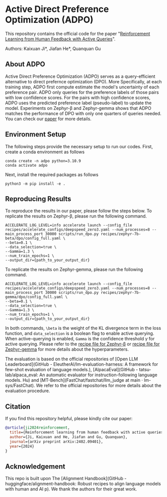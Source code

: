 <!-- <p align="center">
  <img src="https://raw.githubusercontent.com/huggingface/alignment-handbook/main/assets/handbook.png">
</p>

<p align="center">
    🤗 <a href="https://huggingface.co/collections/alignment-handbook/handbook-v01-models-and-datasets-654e424d22e6880da5ebc015" target="_blank">Models & Datasets</a> | 📃 <a href="https://arxiv.org/abs/2310.16944" target="_blank">Technical Report</a>
</p> -->

# Active Direct Preference Optimization (ADPO)

This repository contains the official code for the paper "[Reinforcement Learning from Human Feedback with Active Queries](https://arxiv.org/abs/2402.09401)".

Authors: Kaixuan Ji*, Jiafan He*, Quanquan Gu


## About ADPO

Active Direct Preference Optimization (ADPO) serves as a query-efficient alternative to direct prefernce optimization (DPO). More Specifically, at each training step, ADPO first compute estimate the model's uncertainty of each preference pair. ADPO only queries for the preference labels of those pairs with low confidence scores. For the pairs with high confidence scores, ADPO uses the predicted preference label (pseudo-label) to update the model. Experiments on Zephyr-β and Zephyr-gemma shows that ADPO matches the performance of DPO with only one quarters of queries needed. You can check our [paper](https://arxiv.org/abs/2402.09401) for more details.

## Environment Setup

The following steps provide the necessary setup to run our codes. First, create a conda environment as follows

```
conda create -n adpo python=3.10.9
conda activate adpo
```

Next, install the required packages as follows

```
python3 -m pip install -e .
```

## Reproducing Results

To reproduce the results in our paper, please follow the steps below. To replicate the results on Zephyr-β, please run the following command.

```
ACCELERATE_LOG_LEVEL=info accelerate launch --config_file recipes/accelerate_configs/deepspeed_zero3.yaml --num_processes=8 --main_process_port 30000 scripts/run_dpo.py recipes/zephyr-7b-beta/dpo/config_full.yaml \
--beta=0.1 \
--data_selection=true \
--Gamma=1.3 \
--num_train_epochs=1 \
--output_dir={path_to_your_output_dir}
```
To replicate the results on Zephyr-gemma, please run the following command.

```
ACCELERATE_LOG_LEVEL=info accelerate launch --config_file recipes/accelerate_configs/deepspeed_zero3.yaml --num_processes=8 --main_process_port 30000 scripts/run_dpo.py recipes/zephyr-7b-gemma/dpo/config_full.yaml \
--beta=0.1 \
--data_selection=true \
--Gamma=1.3 \
--num_train_epochs=1 \
--output_dir={path_to_your_output_dir}
```

In both commands, `\beta` is the weight of the KL divergence term in the loss function, and `data_selection` is a boolean flag to enable active querying. When active-querying is enabled, `Gamma` is the confidence threshold $\gamma$ for active querying. Please refer to the [recipe file for Zephyr-β](recipes/zephyr-7b-beta/dpo/config_full.yaml) or [recipe file for Zephyr-gemma](recipes/zephyr-7b-beta/dpo/config_full.yaml) for more details about the hyperparameters.

The evaluation is based on the official repositories of [Open LLM Leaderboard](GitHub - EleutherAI/lm-evaluation-harness: A framework for few-shot evaluation of language models.), [AlpacaEval](GitHub - tatsu-lab/alpaca_eval: An automatic evaluator for instruction-following language models. Hu) and [MT-Bench](FastChat/fastchat/llm_judge at main · lm-sys/FastChat). We refer to the official repositories for more details about the evaluation procedure.

## Citation

If you find this repository helpful, please kindly cite our paper:

```bibtex
@article{ji2024reinforcement,
  title={Reinforcement learning from human feedback with active queries},
  author={Ji, Kaixuan and He, Jiafan and Gu, Quanquan},
  journal={arXiv preprint arXiv:2402.09401},
  year={2024}
}
```

## Acknowledgement

This repo is built upon The [Alignment Handbook](GitHub - huggingface/alignment-handbook: Robust recipes to align language models with human and AI p). We thank the authors for their great work.